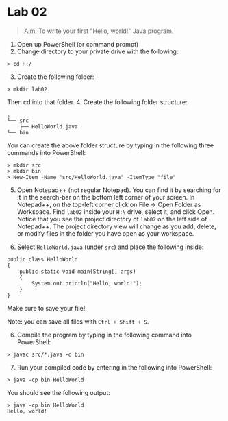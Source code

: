 # Lab 02
> Aim: To write your first "Hello, world!" Java program.

1. Open up PowerShell (or command prompt)
2. Change directory to your private drive with the following:
```
> cd H:/
```
3. Create the following folder:
```
> mkdir lab02
```
Then cd into that folder.
4. Create the following folder structure:
```
.
└── src
    ├── HelloWorld.java
└── bin
```
You can create the above folder structure by typing in the following three commands into PowerShell:
```
> mkdir src
> mkdir bin
> New-Item -Name "src/HelloWorld.java" -ItemType "file"
```
5. Open Notepad++ (not regular Notepad). You can find it by searching for it in the search-bar on the bottom left corner of your screen. In Notepad++, on the top-left corner click on File -> Open Folder as Workspace. Find `lab02` inside your `H:\` drive, select it, and click Open. Notice that you see the project directory of `lab02` on the left side of Notepad++. The project directory view will change as you add, delete, or modify files in the folder you have open as your workspace.

6. Select `HelloWorld.java` (under `src`) and place the following inside:

```
public class HelloWorld
{
    public static void main(String[] args)
    {
        System.out.println("Hello, world!");
    }
}
```
Make sure to save your file! 

Note: you can save all files with `Ctrl + Shift + S`.

6. Compile the program by typing in the following command into PowerShell:
```
> javac src/*.java -d bin
```

7. Run your compiled code by entering in the following into PowerShell:
```
> java -cp bin HelloWorld
```
You should see the following output:
```
> java -cp bin HelloWorld
Hello, world!
```